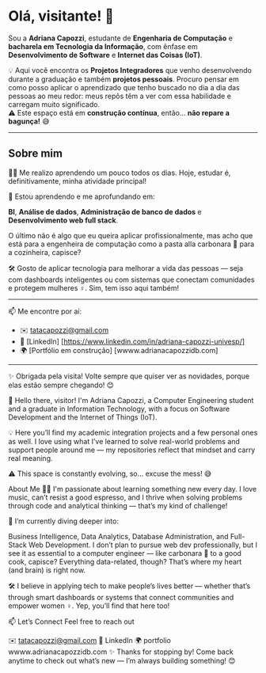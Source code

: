 # Olá, visitante! 👋

Sou a **Adriana Capozzi**, estudante de **Engenharia de Computação** e **bacharela em Tecnologia da Informação**, com ênfase em **Desenvolvimento de Software** e **Internet das Coisas (IoT)**.

💡 Aqui você encontra os **Projetos Integradores** que venho desenvolvendo durante a graduação e também **projetos pessoais**. Procuro pensar em como posso aplicar o aprendizado que tenho buscado no dia a dia das pessoas ao meu redor: meus repôs têm a ver com essa habilidade e carregam muito significado.  
⚠️ Este espaço está em **construção contínua**, então... **não repare a bagunça!** 😅

---

## Sobre mim

👩‍💻  Me realizo aprendendo um pouco todos os dias. Hoje, estudar é, definitivamente, minha atividade principal!

🌱 Estou aprendendo e me aprofundando em:

**BI**, 
**Análise de dados**, 
**Administração de banco de dados** e
**Desenvolvimento web full stack**. 

O último não é algo que eu queira aplicar profissionalmente, mas acho que está para a engenheira de computação como a pasta alla carbonara 🍝 para a cozinheira, capisce?

🛠️ Gosto de aplicar tecnologia para melhorar a vida das pessoas — seja com dashboards inteligentes ou com sistemas que conectam comunidades e protegem mulheres ♀️. Sim, tem isso aqui também!

---

📫 Me encontre por aí:

- ✉️ tatacapozzi@gmail.com  
- 💼 [LinkedIn] [https://www.linkedin.com/in/adriana-capozzi-univesp/] 
- 🌍 [Portfólio em construção] [wwww.adrianacapozzidb.com]

---

✨ Obrigada pela visita! Volte sempre que quiser ver as novidades, porque elas estão sempre chegando! 😊 


👋 Hello there, visitor!
I'm Adriana Capozzi, a Computer Engineering student and a graduate in Information Technology, with a focus on Software Development and the Internet of Things (IoT).

💡 Here you’ll find my academic integration projects and a few personal ones as well. I love using what I’ve learned to solve real-world problems and support people around me — my repositories reflect that mindset and carry real meaning.

⚠️ This space is constantly evolving, so... excuse the mess! 😅

About Me
👩‍💻 I'm passionate about learning something new every day. I love music, can’t resist a good espresso, and I thrive when solving problems through code and analytical thinking — that’s my kind of challenge!

🌱 I’m currently diving deeper into:

Business Intelligence, Data Analytics, Database Administration, and Full-Stack Web Development.
I don’t plan to pursue web dev professionally, but I see it as essential to a computer engineer — like carbonara 🍝 to a good cook, capisce?
Everything data-related, though? That’s where my heart (and brain) is right now.

🛠️ I believe in applying tech to make people’s lives better — whether that’s through smart dashboards or systems that connect communities and empower women ♀️. Yep, you’ll find that here too!

📫 Let’s Connect
Feel free to reach out

✉️ tatacapozzi@gmail.com
💼 LinkedIn
🌍 portfolio wwww.adrianacapozzidb.com
✨ Thanks for stopping by! Come back anytime to check out what’s new — I’m always building something! 😊
